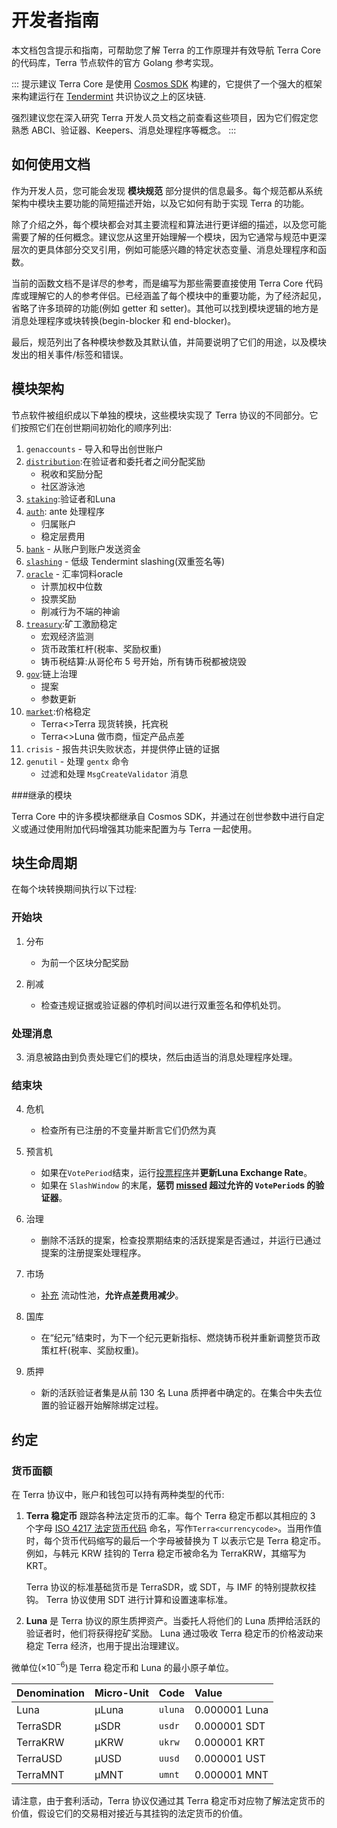 # 开发者指南

本文档包含提示和指南，可帮助您了解 Terra 的工作原理并有效导航 Terra Core 的代码库，Terra 节点软件的官方 Golang 参考实现。

::: 提示建议
Terra Core 是使用 [Cosmos SDK](https://cosmos.network/sdk) 构建的，它提供了一个强大的框架来构建运行在 [Tendermint](https://tendermint.com/) 共识协议之上的区块链.

强烈建议您在深入研究 Terra 开发人员文档之前查看这些项目，因为它们假定您熟悉 ABCI、验证器、Keepers、消息处理程序等概念。
:::

## 如何使用文档

作为开发人员，您可能会发现 **模块规范** 部分提供的信息最多。每个规范都从系统架构中模块主要功能的简短描述开始，以及它如何有助于实现 Terra 的功能。

除了介绍之外，每个模块都会对其主要流程和算法进行更详细的描述，以及您可能需要了解的任何概念。建议您从这里开始理解一个模块，因为它通常与规范中更深层次的更具体部分交叉引用，例如可能感兴趣的特定状态变量、消息处理程序和函数。

当前的函数文档不是详尽的参考，而是编写为那些需要直接使用 Terra Core 代码库或理解它的人的参考伴侣。已经涵盖了每个模块中的重要功能，为了经济起见，省略了许多琐碎的功能(例如 getter 和 setter)。其他可以找到模块逻辑的地方是消息处理程序或块转换(begin-blocker 和 end-blocker)。

最后，规范列出了各种模块参数及其默认值，并简要说明了它们的用途，以及模块发出的相关事件/标签和错误。

## 模块架构

节点软件被组织成以下单独的模块，这些模块实现了 Terra 协议的不同部分。它们按照它们在创世期间初始化的顺序列出:

1. `genaccounts` - 导入和导出创世账户
2. [`distribution`](./Module-specifications/spec-distribution.md):在验证者和委托者之间分配奖励
   - 税收和奖励分配
   - 社区游泳池
3. [`staking`](./Module-specifications/spec-staking.md):验证者和Luna
4. [`auth`](./Module-specifications/spec-auth.md): ante 处理程序
   - 归属账户
   - 稳定层费用
5. [`bank`](./Module-specifications/spec-bank.md) - 从账户到账户发送资金
6. [`slashing`](./Module-specifications/spec-slashing.md) - 低级 Tendermint slashing(双重签名等)
7. [`oracle`](./Module-specifications/spec-oracle.md) - 汇率饲料oracle
   - 计票加权中位数
   - 投票奖励
   - 削减行为不端的神谕
8. [`treasury`](./Module-specifications/spec-treasury.md):矿工激励稳定
   - 宏观经济监测
   - 货币政策杠杆(税率、奖励权重)
   - 铸币税结算:从哥伦布 5 号开始，所有铸币税都被烧毁
9. [`gov`](./Module-specifications/spec-governance.md):链上治理
    - 提案
    - 参数更新
10. [`market`](./Module-specifications/spec-market.md):价格稳定
    - Terra<>Terra 现货转换，托宾税
    - Terra<>Luna 做市商，恒定产品点差
11. `crisis` - 报告共识失败状态，并提供停止链的证据
12. `genutil` - 处理 `gentx` 命令
    - 过滤和处理 `MsgCreateValidator` 消息

###继承的模块

Terra Core 中的许多模块都继承自 Cosmos SDK，并通过在创世参数中进行自定义或通过使用附加代码增强其功能来配置为与 Terra 一起使用。

## 块生命周期

在每个块转换期间执行以下过程:

### 开始块

1. 分布

   - 为前一个区块分配奖励

2. 削减
   - 检查违规证据或验证器的停机时间以进行双重签名和停机处罚。

### 处理消息

3. 消息被路由到负责处理它们的模块，然后由适当的消息处理程序处理。

### 结束块

4. 危机

   - 检查所有已注册的不变量并断言它们仍然为真

5. 预言机

   - 如果在`VotePeriod`结束，运行[投票程序](/zh/Module-specifications/spec-oracle.md#voting-procedure)并**更新Luna Exchange Rate**。
   - 如果在 `SlashWindow` 的末尾，**惩罚 [missed](/zh/Module-specifications/spec-slashing.md) 超过允许的 `VotePeriod`s 的验证器**。

6. 治理

   - 删除不活跃的提案，检查投票期结束的活跃提案是否通过，并运行已通过提案的注册提案处理程序。

7. 市场

   - [补充](/zh/Module-specifications/spec-market.md#end-block) 流动性池，**允许点差费用减少**。

8. 国库

   - 在“纪元”结束时，为下一个纪元更新指标、燃烧铸币税并重新调整货币政策杠杆(税率、奖励权重)。

9. 质押
   - 新的活跃验证者集是从前 130 名 Luna 质押者中确定的。在集合中失去位置的验证器开始解除绑定过程。

## 约定

### 货币面额

在 Terra 协议中，账户和钱包可以持有两种类型的代币:

1. **Terra 稳定币** 跟踪各种法定货币的汇率。每个 Terra 稳定币都以其相应的 3 个字母 [ISO 4217 法定货币代码](https://www.xe.com/iso4217.php) 命名，写作`Terra<currencycode>`。当用作值时，每个货币代码缩写的最后一个字母被替换为 T 以表示它是 Terra 稳定币。例如，与韩元 KRW 挂钩的 Terra 稳定币被命名为 TerraKRW，其缩写为 KRT。

   Terra 协议的标准基础货币是 TerraSDR，或 SDT，与 IMF 的特别提款权挂钩。 Terra 协议使用 SDT 进行计算和设置速率标准。

2. **Luna** 是 Terra 协议的原生质押资产。当委托人将他们的 Luna 质押给活跃的验证者时，他们将获得挖矿奖励。 Luna 通过吸收 Terra 稳定币的价格波动来稳定 Terra 经济，也用于提出治理建议。

微单位($\times 10^{-6}$)是 Terra 稳定币和 Luna 的最小原子单位。

| Denomination | Micro-Unit | Code    | Value         |
| :----------- | :--------- | :------ | :------------ |
| Luna         | µLuna      | `uluna` | 0.000001 Luna |
| TerraSDR     | µSDR       | `usdr`  | 0.000001 SDT  |
| TerraKRW     | µKRW       | `ukrw`  | 0.000001 KRT  |
| TerraUSD     | µUSD       | `uusd`  | 0.000001 UST  |
| TerraMNT     | µMNT       | `umnt`  | 0.000001 MNT  |

请注意，由于套利活动，Terra 协议仅通过其 Terra 稳定币对应物了解法定货币的价值，假设它们的交易相对接近与其挂钩的法定货币的价值。 
